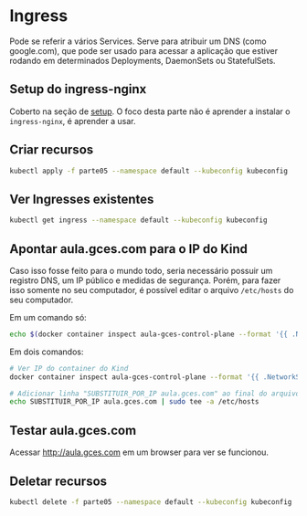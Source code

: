 # Ingress

Pode se referir a vários Services. Serve para atribuir um DNS (como google.com), que pode ser usado para acessar a aplicação que estiver rodando em determinados Deployments, DaemonSets ou StatefulSets.

## Setup do ingress-nginx

Coberto na seção de [setup](../setup). O foco desta parte não é aprender a instalar o `ingress-nginx`, é aprender a usar.

## Criar recursos

```bash
kubectl apply -f parte05 --namespace default --kubeconfig kubeconfig
```

## Ver Ingresses existentes

```bash
kubectl get ingress --namespace default --kubeconfig kubeconfig
```

## Apontar aula.gces.com para o IP do Kind

Caso isso fosse feito para o mundo todo, seria necessário possuir um registro DNS, um IP público e medidas de segurança. Porém, para fazer isso somente no seu computador, é possível editar o arquivo `/etc/hosts` do seu computador.

Em um comando só:

```bash
echo $(docker container inspect aula-gces-control-plane --format '{{ .NetworkSettings.Networks.kind.IPAddress }}') aula.gces.com | sudo tee -a /etc/hosts
```

Em dois comandos:

```bash
# Ver IP do container do Kind
docker container inspect aula-gces-control-plane --format '{{ .NetworkSettings.Networks.kind.IPAddress }}'

# Adicionar linha "SUBSTITUIR_POR_IP aula.gces.com" ao final do arquivo /etc/hosts
echo SUBSTITUIR_POR_IP aula.gces.com | sudo tee -a /etc/hosts
```

## Testar aula.gces.com

Acessar <http://aula.gces.com> em um browser para ver se funcionou.

## Deletar recursos

```bash
kubectl delete -f parte05 --namespace default --kubeconfig kubeconfig
```
